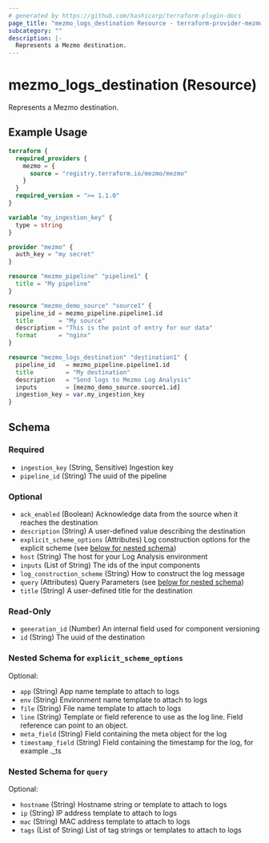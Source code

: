 ```yaml
---
# generated by https://github.com/hashicorp/terraform-plugin-docs
page_title: "mezmo_logs_destination Resource - terraform-provider-mezmo"
subcategory: ""
description: |-
  Represents a Mezmo destination.
---
```


# mezmo_logs_destination (Resource)

Represents a Mezmo destination.

## Example Usage

```terraform
terraform {
  required_providers {
    mezmo = {
      source = "registry.terraform.io/mezmo/mezmo"
    }
  }
  required_version = ">= 1.1.0"
}

variable "my_ingestion_key" {
  type = string
}

provider "mezmo" {
  auth_key = "my secret"
}

resource "mezmo_pipeline" "pipeline1" {
  title = "My pipeline"
}

resource "mezmo_demo_source" "source1" {
  pipeline_id = mezmo_pipeline.pipeline1.id
  title       = "My source"
  description = "This is the point of entry for our data"
  format      = "nginx"
}

resource "mezmo_logs_destination" "destination1" {
  pipeline_id   = mezmo_pipeline.pipeline1.id
  title         = "My destination"
  description   = "Send logs to Mezmo Log Analysis"
  inputs        = [mezmo_demo_source.source1.id]
  ingestion_key = var.my_ingestion_key
}
```

<!-- schema generated by tfplugindocs -->
## Schema

### Required

- `ingestion_key` (String, Sensitive) Ingestion key
- `pipeline_id` (String) The uuid of the pipeline

### Optional

- `ack_enabled` (Boolean) Acknowledge data from the source when it reaches the destination
- `description` (String) A user-defined value describing the destination
- `explicit_scheme_options` (Attributes) Log construction options for the explicit scheme (see [below for nested schema](#nestedatt--explicit_scheme_options))
- `host` (String) The host for your Log Analysis environment
- `inputs` (List of String) The ids of the input components
- `log_construction_scheme` (String) How to construct the log message
- `query` (Attributes) Query Parameters (see [below for nested schema](#nestedatt--query))
- `title` (String) A user-defined title for the destination

### Read-Only

- `generation_id` (Number) An internal field used for component versioning
- `id` (String) The uuid of the destination

<a id="nestedatt--explicit_scheme_options"></a>
### Nested Schema for `explicit_scheme_options`

Optional:

- `app` (String) App name template to attach to logs
- `env` (String) Environment name template to attach to logs
- `file` (String) File name template to attach to logs
- `line` (String) Template or field reference to use as the log line. Field reference can point to an object.
- `meta_field` (String) Field containing the meta object for the log
- `timestamp_field` (String) Field containing the timestamp for the log, for example ._ts


<a id="nestedatt--query"></a>
### Nested Schema for `query`

Optional:

- `hostname` (String) Hostname string or template to attach to logs
- `ip` (String) IP address template to attach to logs
- `mac` (String) MAC address template to attach to logs
- `tags` (List of String) List of tag strings or templates to attach to logs
